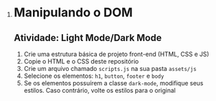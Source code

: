 1. # Manipulando o DOM

   ## Atividade: Light Mode/Dark Mode

   1. Crie uma estrutura básica de projeto front-end (HTML, CSS e JS)
   2. Copie o HTML e o CSS deste repositório
   3. Crie um arquivo chamado `scripts.js` na sua pasta `assets/js`
   4. Selecione os elementos: `h1`, `button`, `footer` e `body`
   5. Se os elementos possuírem a classe `dark-mode`, modifique seus estilos. Caso contrário, volte os estilos para o original